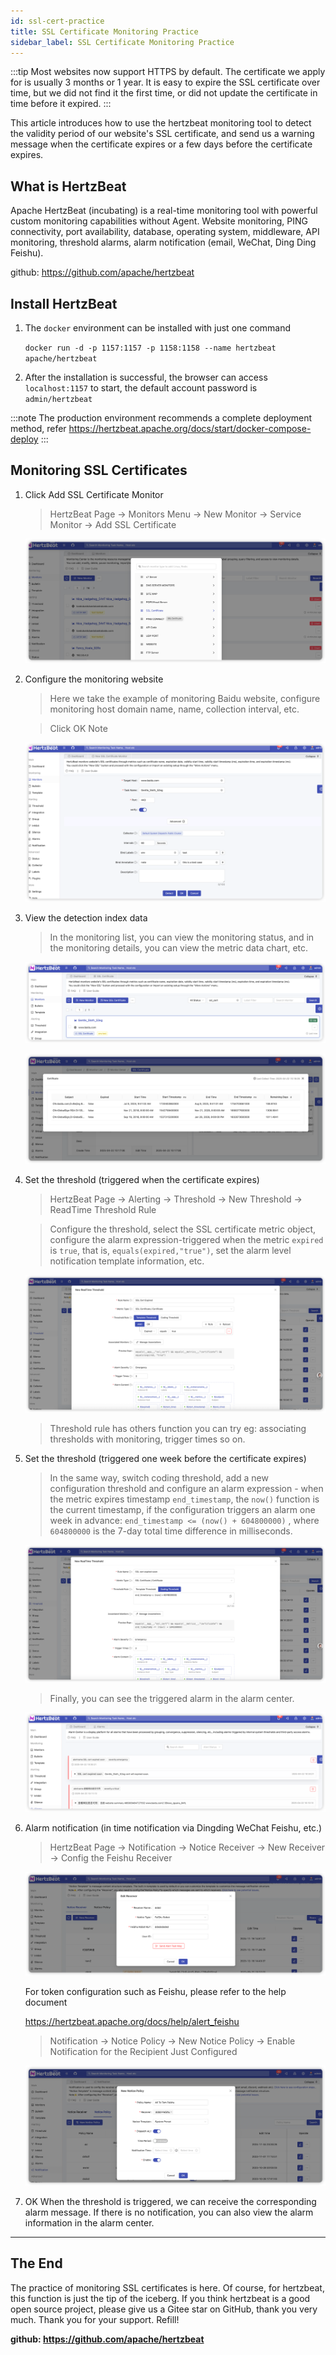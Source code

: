 ```yaml
---
id: ssl-cert-practice  
title: SSL Certificate Monitoring Practice      
sidebar_label: SSL Certificate Monitoring Practice
---
```


:::tip
Most websites now support HTTPS by default. The certificate we apply for is usually 3 months or 1 year. It is easy to expire the SSL certificate over time, but we did not find it the first time, or did not update the certificate in time before it expired.
:::

This article introduces how to use the hertzbeat monitoring tool to detect the validity period of our website's SSL certificate, and send us a warning message when the certificate expires or a few days before the certificate expires.

## What is HertzBeat

Apache HertzBeat (incubating) is a real-time monitoring tool with powerful custom monitoring capabilities without Agent. Website monitoring, PING connectivity, port availability, database, operating system, middleware, API monitoring, threshold alarms, alarm notification (email, WeChat, Ding Ding Feishu).

github: <https://github.com/apache/hertzbeat>

## Install HertzBeat

1. The `docker` environment can be installed with just one command

    `docker run -d -p 1157:1157 -p 1158:1158 --name hertzbeat apache/hertzbeat`

2. After the installation is successful, the browser can access `localhost:1157` to start, the default account password is `admin/hertzbeat`

:::note
The production environment recommends a complete deployment method, refer https://hertzbeat.apache.org/docs/start/docker-compose-deploy
:::

## Monitoring SSL Certificates

1. Click Add SSL Certificate Monitor

    > HertzBeat Page -> Monitors Menu -> New Monitor -> Service Monitor -> Add SSL Certificate

    ![HertzBeat](/img/docs/start/ssl_1.png)

2. Configure the monitoring website

    > Here we take the example of monitoring Baidu website, configure monitoring host domain name, name, collection interval, etc.

    > Click OK Note 

    ![HertzBeat](/img/docs/start/ssl_2.png)

3. View the detection index data

    > In the monitoring list, you can view the monitoring status, and in the monitoring details, you can view the metric data chart, etc.

    ![HertzBeat](/img/docs/start/ssl_3.png)

    ![HertzBeat](/img/docs/start/ssl_4.png)

4. Set the threshold (triggered when the certificate expires)

    > HertzBeat Page -> Alerting -> Threshold -> New Threshold -> ReadTime Threshold Rule

    > Configure the threshold, select the SSL certificate metric object, configure the alarm expression-triggered when the metric `expired` is `true`, that is, `equals(expired,"true")`, set the alarm level notification template information, etc.

    ![HertzBeat](/img/docs/start/ssl_5.png)

    > Threshold rule has others function you can try eg: associating thresholds with monitoring, trigger times so on.
   
5. Set the threshold (triggered one week before the certificate expires)

    > In the same way, switch coding threshold, add a new configuration threshold and configure an alarm expression - when the metric expires timestamp `end_timestamp`, the `now()` function is the current timestamp, if the configuration triggers an alarm one week in advance: `end_timestamp <= (now() + 604800000)` , where `604800000` is the 7-day total time difference in milliseconds.

    ![HertzBeat](/img/docs/start/ssl_6.png)

    > Finally, you can see the triggered alarm in the alarm center.

    ![HertzBeat](/img/docs/start/ssl_7.png)

6. Alarm notification (in time notification via Dingding WeChat Feishu, etc.)

    > HertzBeat Page -> Notification -> Notice Receiver -> New Receiver -> Config the Feishu Receiver

    ![HertzBeat](/img/docs/start/notice_receiver_1.png)

    For token configuration such as Feishu, please refer to the help document

    <https://hertzbeat.apache.org/docs/help/alert_feishu>

    > Notification -> Notice Policy -> New Notice Policy -> Enable Notification for the Recipient Just Configured

    ![HertzBeat](/img/docs/start/notice_policy_1.png)

7. OK When the threshold is triggered, we can receive the corresponding alarm message. If there is no notification, you can also view the alarm information in the alarm center.

----

## The End

The practice of monitoring SSL certificates is here. Of course, for hertzbeat, this function is just the tip of the iceberg. If you think hertzbeat is a good open source project, please give us a Gitee star on GitHub, thank you very much. Thank you for your support. Refill!

**github: <https://github.com/apache/hertzbeat>**
